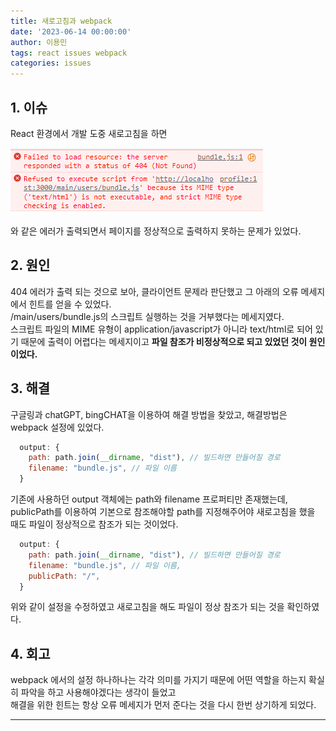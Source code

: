 ```yaml
---
title: 새로고침과 webpack
date: '2023-06-14 00:00:00'
author: 이용민
tags: react issues webpack
categories: issues
---
```


## 1. 이슈

React 환경에서 개발 도중 새로고침을 하면

![issues-01.png](issues-01.png)

와 같은 에러가 출력되면서 페이지를 정상적으로 출력하지 못하는 문제가 있었다.

## 2. 원인

404 에러가 출력 되는 것으로 보아, 클라이언트 문제라 판단했고 그 아래의 오류 메세지에서 힌트를 얻을 수 있었다.  
/main/users/bundle.js의 스크립트 실행하는 것을 거부했다는 메세지였다.  
스크립트 파일의 MIME 유형이 application/javascript가 아니라 text/html로 되어 있기 때문에 출력이 어렵다는 메세지이고 **파일 참조가 비정상적으로 되고 있었던 것이 원인이었다.**

## 3. 해결

구글링과 chatGPT, bingCHAT을 이용하여 해결 방법을 찾았고, 해결방법은 webpack 설정에 있었다.

```javascript
  output: {
    path: path.join(__dirname, "dist"), // 빌드하면 만들어질 경로
    filename: "bundle.js", // 파일 이름
  }
```

기존에 사용하던 output 객체에는 path와 filename 프로퍼티만 존재했는데, publicPath를 이용하여 기본으로 참조해야할 path를 지정해주어야 새로고침을 했을 때도 파일이 정상적으로 참조가 되는 것이었다.

```javascript
  output: {
    path: path.join(__dirname, "dist"), // 빌드하면 만들어질 경로
    filename: "bundle.js", // 파일 이름,
    publicPath: "/",
  }
```

위와 같이 설정을 수정하였고 새로고침을 해도 파일이 정상 참조가 되는 것을 확인하였다.

## 4. 회고

webpack 에서의 설정 하나하나는 각각 의미를 가지기 때문에 어떤 역할을 하는지 확실히 파악을 하고 사용해야겠다는 생각이 들었고  
해결을 위한 힌트는 항상 오류 메세지가 먼저 준다는 것을 다시 한번 상기하게 되었다.

---
